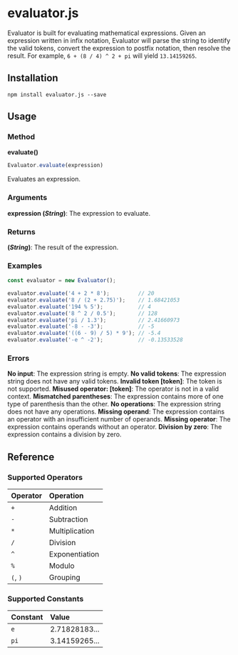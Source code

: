 # evaluator.js

Evaluator is built for evaluating mathematical expressions. Given an expression written in infix notation, Evaluator will parse the string to identify the valid tokens, convert the expression to postfix notation, then resolve the result. For example, `6 + (8 / 4) ^ 2 + pi` will yield `13.14159265`.

## Installation

```
npm install evaluator.js --save
```

## Usage

### Method

**evaluate()**

```js
Evaluator.evaluate(expression)
```

Evaluates an expression.

### Arguments

**expression (_String_)**: The expression to evaluate.

### Returns

**(_String_)**: The result of the expression.

### Examples

```js
const evaluator = new Evaluator();

evaluator.evaluate('4 + 2 * 8');         // 20
evaluator.evaluate('8 / (2 + 2.75)');    // 1.68421053
evaluator.evaluate('194 % 5');           // 4
evaluator.evaluate('8 ^ 2 / 0.5');       // 128
evaluator.evaluate('pi / 1.3');          // 2.41660973
evaluator.evaluate('-8 - -3');           // -5
evaluator.evaluate('((6 - 9) / 5) * 9'); // -5.4
evaluator.evaluate('-e ^ -2');           // -0.13533528
```

### Errors

**No input**: The expression string is empty.
**No valid tokens**: The expression string does not have any valid tokens.
**Invalid token [token]**: The token is not supported.
**Misused operator: [token]**: The operator is not in a valid context.
**Mismatched parentheses**: The expression contains more of one type of parenthesis than the other.
**No operations**: The expression string does not have any operations.
**Missing operand**: The expression contains an operator with an insufficient number of operands.
**Missing operator**: The expression contains operands without an operator.
**Division by zero**: The expression contains a division by zero.

## Reference

### Supported Operators

| Operator | Operation      |
|:-------- |:-------------- |
| `+`      | Addition       |
| `-`      | Subtraction    |
| `*`      | Multiplication |
| `/`      | Division       |
| `^`      | Exponentiation |
| `%`      | Modulo         |
| `(`, `)` | Grouping       |

### Supported Constants

| Constant | Value         |
|:-------- |:------------- |
| `e`      | 2.71828183... |
| `pi`     | 3.14159265... |
